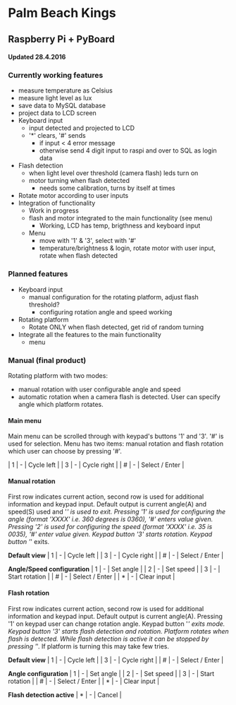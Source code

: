 # Palm Beach Kings
## Raspberry Pi + PyBoard

#### Updated 28.4.2016

### Currently working features
* measure temperature as Celsius
* measure light level as lux
* save data to MySQL database
* project data to LCD screen
* Keyboard input
  * input detected and projected to LCD
  * '*' clears, '#' sends
    * if input < 4 error message
    * otherwise send 4 digit input to raspi and over to SQL as login data
* Flash detection
  * when light level over threshold (camera flash) leds turn on
  * motor turning when flash detected
    * needs some calibration, turns by itself at times
* Rotate motor according to user inputs
* Integration of functionality
  * Work in progress
  * flash and motor integrated to the main functionality (see menu)
    * Working, LCD has temp, brigthness and keyboard input
  * Menu
    * move with '1' & '3', select with '#'
    * temperature/brightness & login, rotate motor with user input, rotate when flash detected

### Planned features
* Keyboard input
  * manual configuration for the rotating platform, adjust flash threshold?
    * configuring rotation angle and speed working
* Rotating platform
  * Rotate ONLY when flash detected, get rid of random turning
* Integrate all the features to the main functionality
  * menu
  
### Manual (final product)
Rotating platform with two modes:
* manual rotation with user configurable angle and speed
* automatic rotation when a camera flash is detected. User can specify angle which platform rotates.

#### Main menu
Main menu can be scrolled through with keypad's buttons '1' and '3'. '#' is used for selection.
Menu has two items: manual rotation and flash rotation which user can choose by pressing '#'.

| 1 | - | Cycle left     |
| 3 | - | Cycle right    |
| # | - | Select / Enter |

#### Manual rotation
First row indicates current action, second row is used for additional information and keypad input.
Default output is current angle(A) and speed(S) used and '*' is used to exit.
Pressing '1' is used for configuring the angle (format 'XXXX' i.e. 360 degrees is 0360), '#' enters value given.
Pressing '2' is used for configuring the speed (format 'XXXX' i.e. 35 is 0035), '#' enter value given.
Keypad button '3' starts rotation.
Keypad button '*' exits.

**Default view**
| 1 | - | Cycle left     |
| 3 | - | Cycle right    |
| # | - | Select / Enter |

**Angle/Speed configuration**
| 1 | - | Set angle      |
| 2 | - | Set speed      |
| 3 | - | Start rotation |
| # | - | Select / Enter |
| * | - | Clear input    |

#### Flash rotation
First row indicates current action, second row is used for additional information and keypad input.
Default output is current angle(A).
Pressing '1' on keypad user can change rotation angle.
Keypad button '*' exits mode.
Keypad button '3' starts flash detection and rotation. Platform rotates when flash is detected.
While flash detection is active it can be stopped by pressing '*'. If platform is turning this may take few tries.

**Default view**
| 1 | - | Cycle left     |
| 3 | - | Cycle right    |
| # | - | Select / Enter |

**Angle configuration**
| 1 | - | Set angle      |
| 2 | - | Set speed      |
| 3 | - | Start rotation |
| # | - | Select / Enter |
| * | - | Clear input    |

**Flash detection active**
| * | - | Cancel         |